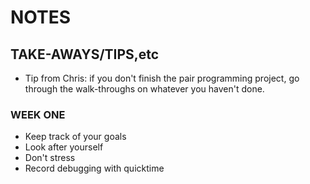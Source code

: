 # NOTES

## TAKE-AWAYS/TIPS,etc
- Tip from Chris: if you don't finish the pair programming project, go through the walk-throughs on whatever you haven't done.

### WEEK ONE

- Keep track of your goals
- Look after yourself
- Don't stress
- Record debugging with quicktime

